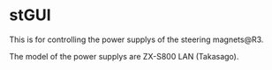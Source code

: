 # stGUI
This is for controlling the power supplys of the steering magnets@R3.

The model of the power supplys are ZX-S800 LAN (Takasago).
